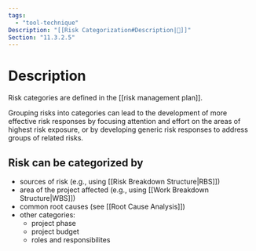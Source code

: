 ```yaml
---
tags:
  - "tool-technique"
Description: "[[Risk Categorization#Description|📝]]"
Section: "11.3.2.5"
---
```

# Description
Risk categories are defined in the [[risk management plan]].

Grouping risks into categories can lead to the development of more effective risk responses by focusing attention and effort on the areas of highest risk exposure, or by developing generic risk responses to address groups of related risks.
## Risk can be categorized by
- sources of risk (e.g., using [[Risk Breakdown Structure|RBS]])
- area of the project affected (e.g., using [[Work Breakdown Structure|WBS]])
- common root causes (see [[Root Cause Analysis]])
- other categories:
	- project phase
	- project budget
	- roles and responsibilites

